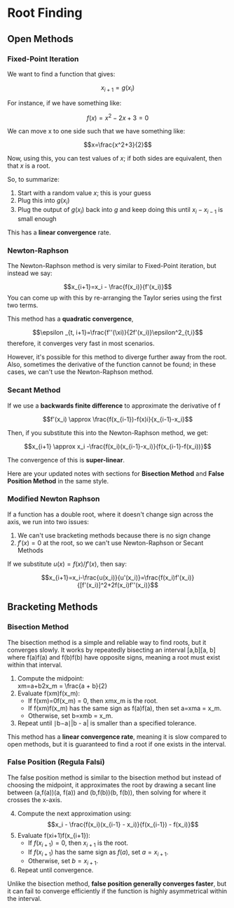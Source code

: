 # Root Finding


## Open Methods

### Fixed-Point Iteration

We want to find a function that gives:

$$x_{i+1}=g(x_i)$$

For instance, if we have something like:

$$f(x)=x^2-2x+3=0$$

We can move x to one side such that we have something like:

$$x=\frac{x^2+3}{2}$$

Now, using this, you can test values of $x$; if both sides are equivalent, then that $x$ is a root.

So, to summarize:
1. Start with a random value $x$; this is your guess
2. Plug this into $g(x_i)$
3. Plug the output of $g(x_i)$ back into $g$ and keep doing this until $x_i - x_{i-1}$ is small enough

This has a **linear convergence** rate.

### Newton-Raphson

The Newton-Raphson method is very similar to Fixed-Point iteration, but instead we say:

$$x_{i+1}=x_i - \frac{f(x_i)}{f'(x_i)}$$
You can come up with this by re-arranging the Taylor series using the first two terms.

This method has a **quadratic convergence**,

$$\epsilon _{t, i+1}=\frac{f''(\xi)}{2f'(x_i)}\epsilon^2_{t,i}$$
therefore, it converges very fast in most scenarios.

However, it's possible for this method to diverge further away from the root. Also, sometimes the derivative of the function cannot be found; in these cases, we can't use the Newton-Raphson method.

### Secant Method

If we use a **backwards finite difference** to approximate the derivative of f

$$f'(x_i) \approx \frac{f(x_{i-1})-f(x)i}{x_{i-1}-x_i}$$

Then, if you substitute this into the Newton-Raphson method, we get:

$$x_{i+1} \approx x_i -\frac{f(x_i)(x_{i-1}-x_i)}{f(x_{i-1}-f(x_i))}$$

The convergence of this is **super-linear**.

Here are your updated notes with sections for **Bisection Method** and **False Position Method** in the same style.


### Modified Newton Raphson

If a function has a double root, where it doesn't change sign across the axis, we run into two issues:
1. We can't use bracketing methods because there is no sign change
2. $f'(x)=0$ at the root, so we can't use Newton-Raphson or Secant Methods

If we substitute $u(x)=f(x)/f'(x)$, then say:

$$x_{i+1}=x_i-\frac{u(x_i)}{u'(x_i)}=\frac{f(x_i)f'(x_i)}{[f'(x_i)]^2+2f(x_i)f''(x_i)}$$


## Bracketing Methods

### Bisection Method

The bisection method is a simple and reliable way to find roots, but it converges slowly. It works by repeatedly bisecting an interval [a,b][a, b] where f(a)f(a) and f(b)f(b) have opposite signs, meaning a root must exist within that interval.

1. Compute the midpoint:  
    xm=a+b2x_m = \frac{a + b}{2}
2. Evaluate f(xm)f(x_m):
    - If f(xm)=0f(x_m) = 0, then xmx_m is the root.
    - If f(xm)f(x_m) has the same sign as f(a)f(a), then set a=xma = x_m.
    - Otherwise, set b=xmb = x_m.
3. Repeat until ∣b−a∣|b - a| is smaller than a specified tolerance.

This method has a **linear convergence rate**, meaning it is slow compared to open methods, but it is guaranteed to find a root if one exists in the interval.

### False Position (Regula Falsi)

The false position method is similar to the bisection method but instead of choosing the midpoint, it approximates the root by drawing a secant line between (a,f(a))(a, f(a)) and (b,f(b))(b, f(b)), then solving for where it crosses the x-axis.

4. Compute the next approximation using:  
    $$x_i - \frac{f(x_i)(x_{i-1} - x_i)}{f(x_{i-1}) - f(x_i)}$$
5. Evaluate f(xi+1)f(x_{i+1}):
    - If $f(x_{i+1}) = 0$, then $x_{i+1}$ is the root.
    - If $f(x_{i+1})$ has the same sign as $f(a)$, set $a = x_{i+1}$.
    - Otherwise, set $b = x_{i+1}$.
6. Repeat until convergence.

Unlike the bisection method, **false position generally converges faster**, but it can fail to converge efficiently if the function is highly asymmetrical within the interval.
